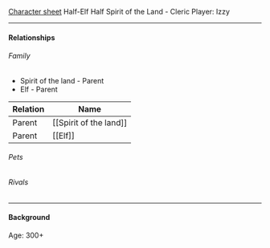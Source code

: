 [Character sheet](https://www.dndbeyond.com/profile/BooksAreOxygen/characters/52230547)
Half-Elf Half Spirit of the Land - Cleric
Player: Izzy

---

#### Relationships
###### Family
- Spirit of the land - Parent
- Elf - Parent

Relation | Name
------------ | ------------
Parent | [[Spirit of the land]]
Parent | [[Elf]]


###### Pets

###### Rivals

---

#### Background
Age: 300+ 
<Description>